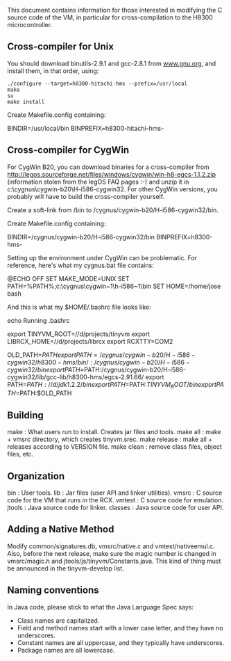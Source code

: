 
This document contains information for those interested
in modifying the C source code of the VM, in particular
for cross-compilation to the H8300 microcontroller.

Cross-compiler for Unix
-----------------------

You should download binutils-2.9.1 and gcc-2.8.1 from
www.gnu.org, and install them, in that order, using:

	./configure --target=h8300-hitachi-hms --prefix=/usr/local
	make
	su
	make install
	
Create Makefile.config containing:

  BINDIR=/usr/local/bin
  BINPREFIX=h8300-hitachi-hms-
	
Cross-compiler for CygWin
-------------------------

For CygWin B20, you can download binaries for a cross-compiler from
http://legos.sourceforge.net/files/windows/cygwin/win-h8-egcs-1.1.2.zip
(information stolen from the legOS FAQ pages :-) and unzip it in 
c:\cygnus\cygwin-b20\H-i586-cygwin32. For other CygWin versions, you
probably will have to build the cross-compiler yourself. 

Create a soft-link from /bin to /cygnus/cygwin-b20/H-i586-cygwin32/bin.

Create Makefile.config containing:

  BINDIR=/cygnus/cygwin-b20/H-i586-cygwin32/bin
  BINPREFIX=h8300-hms-

Setting up the environment under CygWin can be problematic.
For reference, here's what my cygnus.bat file contains:

  @ECHO OFF
  SET MAKE_MODE=UNIX
  SET PATH=%PATH%;c:\cygnus\cygwin~1\h-i586~1\bin
  SET HOME=/home/jose
  bash

And this is what my $HOME/.bashrc file looks like:

  echo Running .bashrc

  export TINYVM_ROOT=//d/projects/tinyvm
  export LIBRCX_HOME=//d/projects/librcx
  export RCXTTY=COM2
  
  OLD_PATH=$PATH
  export PATH=/cygnus/cygwin-b20/H-i586-cygwin32/h8300-hms/bin/:/cygnus/cygwin-b20/H-i586-cygwin32/bin
  export PATH=$PATH:/cygnus/cygwin-b20/H-i586-cygwin32/lib/gcc-lib/h8300-hms/egcs-2.91.66/
  export PATH=$PATH://d/jdk1.2.2/bin
  export PATH=$PATH:$TINYVM_ROOT/bin
  export PATH=$PATH:$OLD_PATH
  

Building
--------

make         : What users run to install. Creates jar files and tools.
make all     : make + vmsrc directory, which creates tinyvm.srec.
make release : make all + releases according to VERSION file.
make clean   : remove class files, object files, etc.

Organization
------------

bin     : User tools.
lib     : Jar files (user API and linker utilities).
vmsrc   : C source code for the VM that runs in the RCX.
vmtest  : C source code for emulation.
jtools  : Java source code for linker.
classes : Java source code for user API.

Adding a Native Method
----------------------

Modify common/signatures.db, vmsrc/native.c and vmtest/nativeemul.c.
Also, before the next release, make sure the magic number is changed
in vmsrc/magic.h and jtools/js/tinyvm/Constants.java. This kind of
thing must be announced in the tinyvm-develop list.

Naming conventions
------------------

In Java code, please stick to what the Java Language Spec says:

- Class names are capitalized.
- Field and method names start with a lower case letter,
  and they have no underscores.
- Constant names are all uppercase, and they typically
  have underscores.
- Package names are all lowercase.


